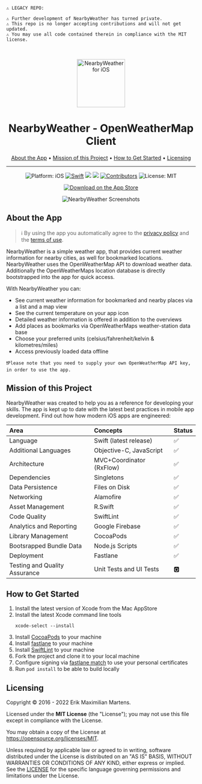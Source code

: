 ```
⚠️ LEGACY REPO: 

⚠️ Further development of NearbyWeather has turned private. 
⚠️ This repo is no longer accepting contributions and will not get updated. 
⚠️ You may use all code contained therein in compliance with the MIT license.

```
<br>

<p align="center">
<img src="Resources/app_icon.png" alt="NearbyWeather for iOS" height="128" width="128">
</p>

<h1 align="center">NearbyWeather - OpenWeatherMap Client</h1>

<p align="center">
  <a href="#about-the-app">About the App</a> •
  <a href="#mission-of-this-project">Mission of this Project</a> •
  <a href="#how-to-get-started">How to Get Started</a> •
  <a href="#licensing">Licensing</a>
</p>

---

<p align="center">
  <img src="https://img.shields.io/badge/Platform-iOS%2012.0+-lightgrey.svg" alt="Platform: iOS">
<a href="https://developer.apple.com/swift/"><img src="https://img.shields.io/badge/Swift-5.2-orange.svg?style=flat" alt="Swift"/></a>
<a href="https://github.com/erikmartens/nearbyweather-legacy/commits/develop" title="Latest Commit"><img src="https://img.shields.io/github/last-commit/erikmartens/nearbyweather-legacy?style=flat"></a>
<a href="https://github.com/erikmartens/nearbyweather-legacy/issues" title="Open Issues"><img src="https://img.shields.io/github/issues/erikmartens/nearbyweather-legacy?style=flat"></a>
<a href="https://github.com/erikmartens/nearbyweather-legacy/graphs/contributors"><img src="https://img.shields.io/github/contributors/erikmartens/nearbyweather-legacy.svg?style=flat" alt="Contributors"></a>
<img src="https://img.shields.io/github/license/erikmartens/nearbyweather-legacy.svg?style=flat" alt="License: MIT">
</p>
<p align="center">
<a href="https://itunes.apple.com/app/nearbyweather/id1227313069"><img src="Resources/app_store_badge.svg" alt="Download on the App Store"/></a>
</p>

<p align="center">
<img src="Resources/screenshots.PNG" alt="NearbyWeather Screenshots">
</p>

## About the App

> ℹ️ By using the app you automatically agree to the [privacy policy](PRIVACYPOLICY.md) and the [terms of use](TERMSOFUSE.md).

NearbyWeather is a simple weather app, that provides current weather information for nearby cities, as well for bookmarked locations. NearbyWeather uses the OpenWeatherMap API to download weather data. Additionally the OpenWeatherMaps location database is directly bootstrapped into the app for quick access.

With NearbyWeather you can:

- See current weather information for bookmarked and nearby places via a list and a map view
- See the current temperature on your app icon
- Detailed weather information is offered in addition to the overviews
- Add places as bookmarks via OpenWeatherMaps weather-station data base
- Choose your preferred units (celsius/fahrenheit/kelvin & kilometres/miles)
- Access previously loaded data offline

```
❗️Please note that you need to supply your own OpenWeatherMap API key, in order to use the app.
```

## Mission of this Project

NearbyWeather was created to help you as a reference for developing your skills. The app is kept up to date with the latest best practices in mobile app development. Find out how how modern iOS apps are engineered:

| Area | Concepts | Status |
|:--|:--|:--|
| Language | Swift (latest release) | ✅ |
| Additional Languages | Objective-C, JavaScript | ✅ |
| Architecture | MVC+Coordinator (RxFlow) | ✅ |
| Dependencies | Singletons | ✅ |
| Data Persistence | Files on Disk | ✅ |
| Networking | Alamofire | ✅ |
| Asset Management | R.Swift | ✅ |
| Code Quality | SwiftLint | ✅ |
| Analytics and Reporting | Google Firebase | ✅ |
| Library Management | CocoaPods | ✅ |
| Bootsrapped Bundle Data | Node.js Scripts | ✅ |
| Deployment | Fastlane | ✅ |
| Testing and Quality Assurance | Unit Tests and UI Tests | 🅾️ |

## How to Get Started

1. Install the latest version of Xcode from the Mac AppStore
2. Install the latest Xcode command line tools
    ```
    xcode-select --install
    ```
3. Install [CocoaPods](https://cocoapods.org) to your machine
4. Install [fastlane](https://docs.fastlane.tools/getting-started/ios/setup/) to your machine
5. Install [SwiftLint](https://github.com/realm/SwiftLint/#installation) to your machine
6. Fork the project and clone it to your local machine
7. Configure signing via [fastlane match](https://docs.fastlane.tools/actions/match/) to use your personal certificates
7. Run `pod install` to be able to build locally

## Licensing

Copyright © 2016 - 2022 Erik Maximilian Martens.

Licensed under the **MIT License** (the "License"); you may not use this file except in compliance with the License.

You may obtain a copy of the License at https://opensource.org/licenses/MIT.

Unless required by applicable law or agreed to in writing, software distributed under the License is distributed on an "AS IS" BASIS, WITHOUT WARRANTIES OR CONDITIONS OF ANY KIND, either express or implied. See the [LICENSE](./LICENSE) for the specific language governing permissions and limitations under the License.
